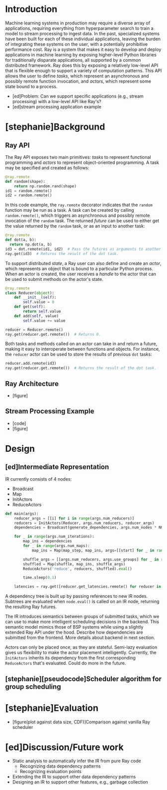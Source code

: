 # Introduction
Machine learning systems in production may require a diverse array of applications, requiring everything from hyperparameter search to train a model to stream processing to ingest data.
In the past, specialized systems have been built for each of these individual applications, leaving the burden of integrating these systems on the user, with a potentially prohibitive performance cost.
Ray is a system that makes it easy to develop and deploy applications in machine learning by exposing higher-level Python libraries for traditionally disparate applications, all supported by a common distributed framework.
Ray does this by exposing a relatively low-level API that is flexible enough to support a variety of computation patterns.
This API allows the user to define *tasks*, which represent an asynchronous and possibly remote function invocation, and *actors*, which represent some state bound to a process.

- [ed]Problem: Can we support specific applications (e.g., stream processing) with a low-level API like Ray's?
- [ed]stream processing application example

# [stephanie]Background
## Ray API
The Ray API exposes two main primitives: *tasks* to represent functional programming and *actors* to represent object-oriented programming.
A task may be specified and created as follows:
```python
@ray.remote
def random(shape):
    return np.random.rand(shape)
id1 = random.remote()
id2 = random.remote()
```
In this code example, the `ray.remote` decorator indicates that the `random` function may be run as a task.
A task can be created by calling `random.remote()`, which triggers an asynchronous and possibly remote invocation of the `random` task.
The returned *future* can be used to either get the value returned by the `random` task, or as an input to another task:
```python
@ray.remote
def dot(a, b):
  return np.dot(a, b)
id3 = dot.remote(id1, id2)  # Pass the futures as arguments to another task.
ray.get(id3)  # Returns the result of the dot task.
```

To support distributed *state*, a Ray user can also define and create an *actor*, which represents an object that is bound to a particular Python process.
When an actor is created, the user receives a *handle* to the actor that can be used to submit methods on the actor's state.
```python
@ray.remote
class Reducer(object):
    def __init__(self):
        self.value = 0
    def get(self):
        return self.value
    def add(self, value)
        self.value += value

reducer = Reducer.remote()
ray.get(reducer.get.remote())  # Returns 0.
```
Both tasks and methods called on an actor can take in and return a future, making it easy to interoperate between functions and objects.
For instance, the `reducer` actor can be used to store the results of previous `dot` tasks:
```python
reducer.add.remote(id3)
ray.get(reducer.get.remote())  # Returns the result of the dot task.
```

## Ray Architecture
- [figure]
## Stream Processing Example
- [code]
- [figure]
# Design

## [ed]Intermediate Representation
IR currently consists of 4 nodes:
- Broadcast
- Map
- InitActors
- ReduceActors

```python
def main(args):
    reducer_args = [[i] for i in range(args.num_reducers)]
    reducers = InitActors(Reducer, args.num_reducers, reducer_args)
    dependencies = Broadcast(generate_dependencies, args.num_nodes * NUM_CPUS, args.data_size)

    for _ in range(args.num_iterations):
        map_ins = dependencies
        for _ in range(args.num_maps):
            map_ins = Map(map_step, map_ins, args=[[start] for _ in range(len(map_ins))])

        shuffle_args = [[args.num_reducers, args.use_groups] for _ in range(len(map_ins))]
        shuffled = Map(shuffle, map_ins, shuffle_args)
        ReduceActors('reduce', reducers, shuffled).eval()

        time.sleep(0.1)

    latencies = ray.get([reducer.get_latencies.remote() for reducer in reducers.eval()])
```

A dependency tree is built up by passing references to new IR nodes.
Subtrees are evaluated when `node.eval()` is called on an IR node, returning the resulting Ray futures.

The IR introduces semantics between groups of submitted tasks, which we can use to make more intelligent scheduling decisions in the backend.
This semantic model mimics those of BSP systems while using a slightly extended Ray API under the hood.
Describe how dependencies are submitted from the frontend.
More details about backend in next section.

Actors can only be placed once, as they are stateful.
Semi-lazy evaluation gives us flexibility to make the actor placement intelligently.
Currently, the `InitActors` inherits its dependency from the first corresponding `ReduceActors` that's evaluated.
Could do more in the future.

## [stephanie][pseudocode]Scheduler algorithm for group scheduling

# [stephanie]Evaluation
- [figure(plot against data size, CDF)]Comparison against vanilla Ray scheduler

# [ed]Discussion/Future work
- Static analysis to automatically infer the IR from pure Ray code
  - Recognizing data dependency patterns
  - Recognizing evaluation points
- Extending the IR to support other data dependency patterns
- Designing an IR to support other features, e.g., garbage collection

